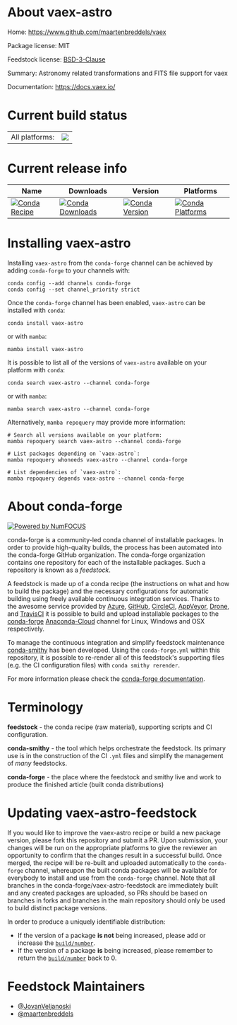 About vaex-astro
================

Home: https://www.github.com/maartenbreddels/vaex

Package license: MIT

Feedstock license: [BSD-3-Clause](https://github.com/conda-forge/vaex-astro-feedstock/blob/main/LICENSE.txt)

Summary: Astronomy related transformations and FITS file support for vaex

Documentation: https://docs.vaex.io/

Current build status
====================


<table><tr><td>All platforms:</td>
    <td>
      <a href="https://dev.azure.com/conda-forge/feedstock-builds/_build/latest?definitionId=3618&branchName=main">
        <img src="https://dev.azure.com/conda-forge/feedstock-builds/_apis/build/status/vaex-astro-feedstock?branchName=main">
      </a>
    </td>
  </tr>
</table>

Current release info
====================

| Name | Downloads | Version | Platforms |
| --- | --- | --- | --- |
| [![Conda Recipe](https://img.shields.io/badge/recipe-vaex--astro-green.svg)](https://anaconda.org/conda-forge/vaex-astro) | [![Conda Downloads](https://img.shields.io/conda/dn/conda-forge/vaex-astro.svg)](https://anaconda.org/conda-forge/vaex-astro) | [![Conda Version](https://img.shields.io/conda/vn/conda-forge/vaex-astro.svg)](https://anaconda.org/conda-forge/vaex-astro) | [![Conda Platforms](https://img.shields.io/conda/pn/conda-forge/vaex-astro.svg)](https://anaconda.org/conda-forge/vaex-astro) |

Installing vaex-astro
=====================

Installing `vaex-astro` from the `conda-forge` channel can be achieved by adding `conda-forge` to your channels with:

```
conda config --add channels conda-forge
conda config --set channel_priority strict
```

Once the `conda-forge` channel has been enabled, `vaex-astro` can be installed with `conda`:

```
conda install vaex-astro
```

or with `mamba`:

```
mamba install vaex-astro
```

It is possible to list all of the versions of `vaex-astro` available on your platform with `conda`:

```
conda search vaex-astro --channel conda-forge
```

or with `mamba`:

```
mamba search vaex-astro --channel conda-forge
```

Alternatively, `mamba repoquery` may provide more information:

```
# Search all versions available on your platform:
mamba repoquery search vaex-astro --channel conda-forge

# List packages depending on `vaex-astro`:
mamba repoquery whoneeds vaex-astro --channel conda-forge

# List dependencies of `vaex-astro`:
mamba repoquery depends vaex-astro --channel conda-forge
```


About conda-forge
=================

[![Powered by
NumFOCUS](https://img.shields.io/badge/powered%20by-NumFOCUS-orange.svg?style=flat&colorA=E1523D&colorB=007D8A)](https://numfocus.org)

conda-forge is a community-led conda channel of installable packages.
In order to provide high-quality builds, the process has been automated into the
conda-forge GitHub organization. The conda-forge organization contains one repository
for each of the installable packages. Such a repository is known as a *feedstock*.

A feedstock is made up of a conda recipe (the instructions on what and how to build
the package) and the necessary configurations for automatic building using freely
available continuous integration services. Thanks to the awesome service provided by
[Azure](https://azure.microsoft.com/en-us/services/devops/), [GitHub](https://github.com/),
[CircleCI](https://circleci.com/), [AppVeyor](https://www.appveyor.com/),
[Drone](https://cloud.drone.io/welcome), and [TravisCI](https://travis-ci.com/)
it is possible to build and upload installable packages to the
[conda-forge](https://anaconda.org/conda-forge) [Anaconda-Cloud](https://anaconda.org/)
channel for Linux, Windows and OSX respectively.

To manage the continuous integration and simplify feedstock maintenance
[conda-smithy](https://github.com/conda-forge/conda-smithy) has been developed.
Using the ``conda-forge.yml`` within this repository, it is possible to re-render all of
this feedstock's supporting files (e.g. the CI configuration files) with ``conda smithy rerender``.

For more information please check the [conda-forge documentation](https://conda-forge.org/docs/).

Terminology
===========

**feedstock** - the conda recipe (raw material), supporting scripts and CI configuration.

**conda-smithy** - the tool which helps orchestrate the feedstock.
                   Its primary use is in the construction of the CI ``.yml`` files
                   and simplify the management of *many* feedstocks.

**conda-forge** - the place where the feedstock and smithy live and work to
                  produce the finished article (built conda distributions)


Updating vaex-astro-feedstock
=============================

If you would like to improve the vaex-astro recipe or build a new
package version, please fork this repository and submit a PR. Upon submission,
your changes will be run on the appropriate platforms to give the reviewer an
opportunity to confirm that the changes result in a successful build. Once
merged, the recipe will be re-built and uploaded automatically to the
`conda-forge` channel, whereupon the built conda packages will be available for
everybody to install and use from the `conda-forge` channel.
Note that all branches in the conda-forge/vaex-astro-feedstock are
immediately built and any created packages are uploaded, so PRs should be based
on branches in forks and branches in the main repository should only be used to
build distinct package versions.

In order to produce a uniquely identifiable distribution:
 * If the version of a package **is not** being increased, please add or increase
   the [``build/number``](https://docs.conda.io/projects/conda-build/en/latest/resources/define-metadata.html#build-number-and-string).
 * If the version of a package **is** being increased, please remember to return
   the [``build/number``](https://docs.conda.io/projects/conda-build/en/latest/resources/define-metadata.html#build-number-and-string)
   back to 0.

Feedstock Maintainers
=====================

* [@JovanVeljanoski](https://github.com/JovanVeljanoski/)
* [@maartenbreddels](https://github.com/maartenbreddels/)

